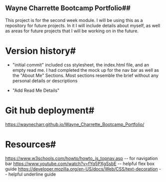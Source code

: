 ## Wayne Charrette Bootcamp Portfolio##

This project is for the second week module. I will be using this as a repository for future projects. In it I will include details about myself, as well as areas for future projects that I will be working on in the future.

# Version history#

- "initial commit" included css stylesheet, the index.html file, and an empty read me. I had completed the mock up for the nav bar as well as the "About Me" Sections. Most sections resemble the brief without any personal details or descriptions 

- "Add Read Me Details" 

# Git hub deployment#

https://waynecharr.github.io/Wayne_Charrette_Bootcamp_Portfolio/

# Resources# 

https://www.w3schools.com/howto/howto_js_topnav.asp -- for navigation bar
https://www.youtube.com/watch?v=fYq5PXgSsbE -- helpful flex box guide
https://developer.mozilla.org/en-US/docs/Web/CSS/text-decoration -- helpful underline guide



